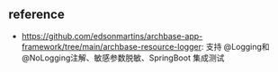 ## reference

- https://github.com/edsonmartins/archbase-app-framework/tree/main/archbase-resource-logger: 支持
  @Logging和@NoLogging注解、敏感参数脱敏、SpringBoot 集成测试

